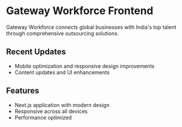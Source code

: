 # Gateway Workforce Frontend

Gateway Workforce connects global businesses with India's top talent through comprehensive outsourcing solutions.

## Recent Updates
- Mobile optimization and responsive design improvements
- Content updates and UI enhancements

## Features
- Next.js application with modern design
- Responsive across all devices
- Performance optimized
